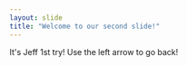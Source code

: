 ```yaml
---
layout: slide
title: "Welcome to our second slide!"
---
```

It's Jeff 1st try!
Use the left arrow to go back!
